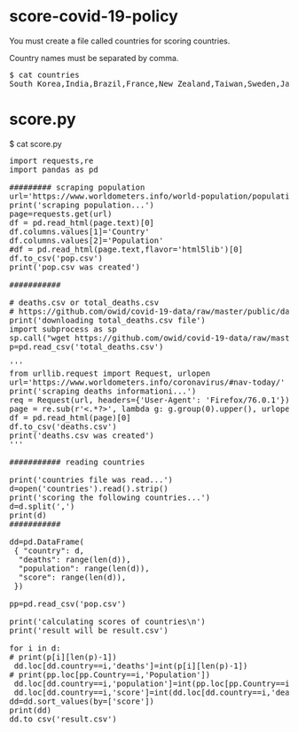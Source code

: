 # score-covid-19-policy
You must create a file called countries for scoring countries.

Country names must be separated by comma.
<pre>
$ cat countries
South Korea,India,Brazil,France,New Zealand,Taiwan,Sweden,Japan,United States,Canada,United Kingdom,Israel
</pre>

# score.py
$ cat score.py
<pre>
import requests,re
import pandas as pd

######### scraping population
url='https://www.worldometers.info/world-population/population-by-country/'
print('scraping population...')
page=requests.get(url)
df = pd.read_html(page.text)[0]
df.columns.values[1]='Country'
df.columns.values[2]='Population'
#df = pd.read_html(page.text,flavor='html5lib')[0]
df.to_csv('pop.csv')
print('pop.csv was created')

###########

# deaths.csv or total_deaths.csv
# https://github.com/owid/covid-19-data/raw/master/public/data/jhu/total_deaths.csv
print('downloading total_deaths.csv file')
import subprocess as sp
sp.call("wget https://github.com/owid/covid-19-data/raw/master/public/data/jhu/total_deaths.csv",shell=True)
p=pd.read_csv('total_deaths.csv')

'''
from urllib.request import Request, urlopen
url='https://www.worldometers.info/coronavirus/#nav-today/'
print('scraping deaths informationi...')
req = Request(url, headers={'User-Agent': 'Firefox/76.0.1'})
page = re.sub(r'<.*?>', lambda g: g.group(0).upper(), urlopen(req).read().decode('utf-8') )
df = pd.read_html(page)[0]
df.to_csv('deaths.csv')
print('deaths.csv was created')
'''

########### reading countries

print('countries file was read...')
d=open('countries').read().strip()
print('scoring the following countries...')
d=d.split(',')
print(d)
###########

dd=pd.DataFrame(
 { "country": d,
  "deaths": range(len(d)),
  "population": range(len(d)),
  "score": range(len(d)),
 })

pp=pd.read_csv('pop.csv')

print('calculating scores of countries\n')
print('result will be result.csv')

for i in d:
# print(p[i][len(p)-1])
 dd.loc[dd.country==i,'deaths']=int(p[i][len(p)-1])
# print(pp.loc[pp.Country==i,'Population'])
 dd.loc[dd.country==i,'population']=int(pp.loc[pp.Country==i,'Population']/1000000)
 dd.loc[dd.country==i,'score']=int(dd.loc[dd.country==i,'deaths']/dd.loc[dd.country==i,'population'])
dd=dd.sort_values(by=['score'])
print(dd)
dd.to_csv('result.csv')
</pre>

